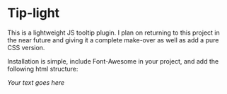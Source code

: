 Tip-light
=========

This is a lightweight JS tooltip plugin. I plan on returning to this project in the near future and giving it a complete make-over as well as add a pure CSS version.

Installation is simple, include Font-Awesome in your project, and add the following html structure:
<!-- currently js looks for a <I class=’fa-info-circle’> for our trigger --> 
<i class='fa fa-info-circle fa-2x'>
  <span class='tool-content'>Your text goes here</span>
</i>
<!-- This is simply a blank container for the mobile version. In the future, I will be adding code that will automatically take care of this, but for now, go ahead and include it. -->
<div class='thumb-tip'></div>
